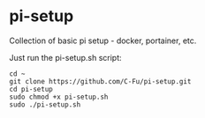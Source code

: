 # pi-setup
Collection of basic pi setup - docker, portainer, etc.

Just run the pi-setup.sh script:

```
cd ~
git clone https://github.com/C-Fu/pi-setup.git
cd pi-setup
sudo chmod +x pi-setup.sh
sudo ./pi-setup.sh
```

